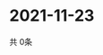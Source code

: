 # 2021-11-23
  共 0条

  <!-- BEGIN -->
  <!-- 最后更新时间Tue Nov 23 2021 03:03:49 GMT+0000 (Coordinated Universal Time) -->
  
  <!-- END -->
  
  